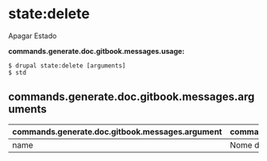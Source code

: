 # state:delete
Apagar Estado

**commands.generate.doc.gitbook.messages.usage:**
```
$ drupal state:delete [arguments]
$ std  
```

## commands.generate.doc.gitbook.messages.arguments
commands.generate.doc.gitbook.messages.argument | commands.generate.doc.gitbook.messages.details
---------|-------------
name | Nome do estado.
